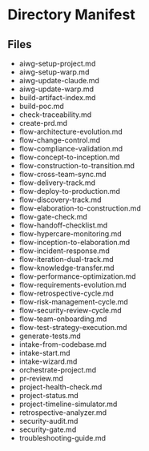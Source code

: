 # Directory Manifest

## Files

- aiwg-setup-project.md
- aiwg-setup-warp.md
- aiwg-update-claude.md
- aiwg-update-warp.md
- build-artifact-index.md
- build-poc.md
- check-traceability.md
- create-prd.md
- flow-architecture-evolution.md
- flow-change-control.md
- flow-compliance-validation.md
- flow-concept-to-inception.md
- flow-construction-to-transition.md
- flow-cross-team-sync.md
- flow-delivery-track.md
- flow-deploy-to-production.md
- flow-discovery-track.md
- flow-elaboration-to-construction.md
- flow-gate-check.md
- flow-handoff-checklist.md
- flow-hypercare-monitoring.md
- flow-inception-to-elaboration.md
- flow-incident-response.md
- flow-iteration-dual-track.md
- flow-knowledge-transfer.md
- flow-performance-optimization.md
- flow-requirements-evolution.md
- flow-retrospective-cycle.md
- flow-risk-management-cycle.md
- flow-security-review-cycle.md
- flow-team-onboarding.md
- flow-test-strategy-execution.md
- generate-tests.md
- intake-from-codebase.md
- intake-start.md
- intake-wizard.md
- orchestrate-project.md
- pr-review.md
- project-health-check.md
- project-status.md
- project-timeline-simulator.md
- retrospective-analyzer.md
- security-audit.md
- security-gate.md
- troubleshooting-guide.md

